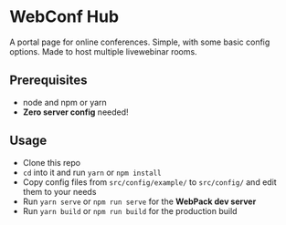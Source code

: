 # WebConf Hub

A portal page for online conferences. Simple, with some basic config options. Made to host multiple livewebinar rooms.

## Prerequisites

- node and npm or yarn
- **Zero server config** needed!

## Usage

- Clone this repo
- `cd` into it and run `yarn` or `npm install`
- Copy config files from `src/config/example/` to `src/config/` and edit them to your needs
- Run `yarn serve` or `npm run serve` for the **WebPack dev server**
- Run `yarn build` or `npm run build` for the production build
